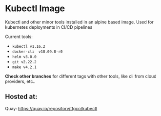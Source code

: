 # Kubectl Image

Kubectl and other minor tools installed in an alpine based image. Used for kubernetes deployments in CI/CD pipelines

Current tools:

- `kubectl v1.16.2`
- `docker-cli  v18.09.8-r0`
- `helm v3.0.0`
- `git v2.22.2`
- `make v4.2.1`

**Check other branches** for different tags with other tools, like cli from cloud providers, etc..

## Hosted at:

Quay: https://quay.io/repository/tfgco/kubectl
